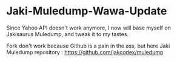 # Jaki-Muledump-Wawa-Update

Since Yahoo API doesn't work anymore, I now will base myself on Jakisaurus Muledump, and tweak it to my tastes.

Fork don't work because Github is a pain in the ass, but here Jaki Muledump repository : https://github.com/jakcodex/muledump

